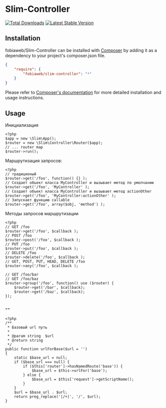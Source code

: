 # Slim-Controller

[![Total Downloads](https://poser.pugx.org/fobiaweb/Slim-Controller/downloads.png)](https://packagist.org/packages/fobiaweb/Slim-Controller) [![Latest Stable Version](https://poser.pugx.org/fobiaweb/Slim-Controller/v/stable.png)](https://packagist.org/packages/fobiaweb/Slim-Controller)



## Installation

fobiaweb/Slim-Controller can be installed with [Composer](http://getcomposer.org)
by adding it as a dependency to your project's composer.json file.

```json
{
    "require": {
        "fobiaweb/slim-controller": "*"
    }
}
```

Please refer to [Composer's documentation](https://github.com/composer/composer/blob/master/doc/00-intro.md#introduction)
for more detailed installation and usage instructions.


## Usage

Инициализация

    <?php
    $app = new \Slim\App();
    $router = new \Slim\Controller\Router($app);
    // ... router map
    $router->run();

Маршрутизация запросов:
    
    <?php
    // традиционый
    $router->get('/foo', function() {} );
    // Создает объект класса MyController и вызывает метод по умолчанию
    $router->get('/foo', 'MyController' );
    // Создает объект класса MyController и вызывает метод actionOther
    $router->get('/foo', 'MyController:actionOther' );
    // Запускает функцию callable
    $router->get('/foo', array($obj, 'method') );


Методы запросов маршрутизации

    <?php
    // GET /foo
    $router->get('/foo', $callback );
    // POST /foo
    $router->post('/foo', $callback );
    // PUT /foo
    $router->put('/foo', $callback );
    // DELETE /foo
    $router->delete('/foo', $callback );
    // GET, POST, PUT, HEAD, DELETE /foo
    $router->any('/foo', $callback );

    // GET /foo/bar
    // GET /foo/baz
    $router->group('/foo', function() use ($router) {
        $router->get('/bar', $callback);
        $router->get('/baz', $callback);
    });





### --

    <?php
    /**
     * Базовый url путь
     *
     * @param string  $url
     * @return string
     */
    public function urlForBase($url = '')
    {
        static $base_url = null;
        if ($base_url === null) {
            if ($this['router']->hasNamedRoute('base')) {
                $base_url = $this->urlFor('base');
            } else {
                $base_url = $this['request']->getScriptName();
            }
        }
        $url = $base_url . $url;
        return preg_replace('|/+|', '/', $url);
    }

